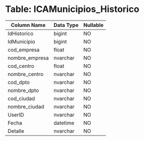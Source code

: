 # Table: ICAMunicipios_Historico

| Column Name | Data Type | Nullable |
|-------------|-----------|----------|
| IdHistorico | bigint | NO |
| IdMunicipio | bigint | NO |
| cod_empresa | float | NO |
| nombre_empresa | nvarchar | NO |
| cod_centro | float | NO |
| nombre_centro | nvarchar | NO |
| cod_dpto | nvarchar | NO |
| nombre_dpto | nvarchar | NO |
| cod_ciudad | nvarchar | NO |
| nombre_ciudad | nvarchar | NO |
| UserID | nvarchar | NO |
| Fecha | datetime | NO |
| Detalle | nvarchar | NO |
